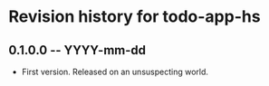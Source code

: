 # Revision history for todo-app-hs

## 0.1.0.0 -- YYYY-mm-dd

* First version. Released on an unsuspecting world.
